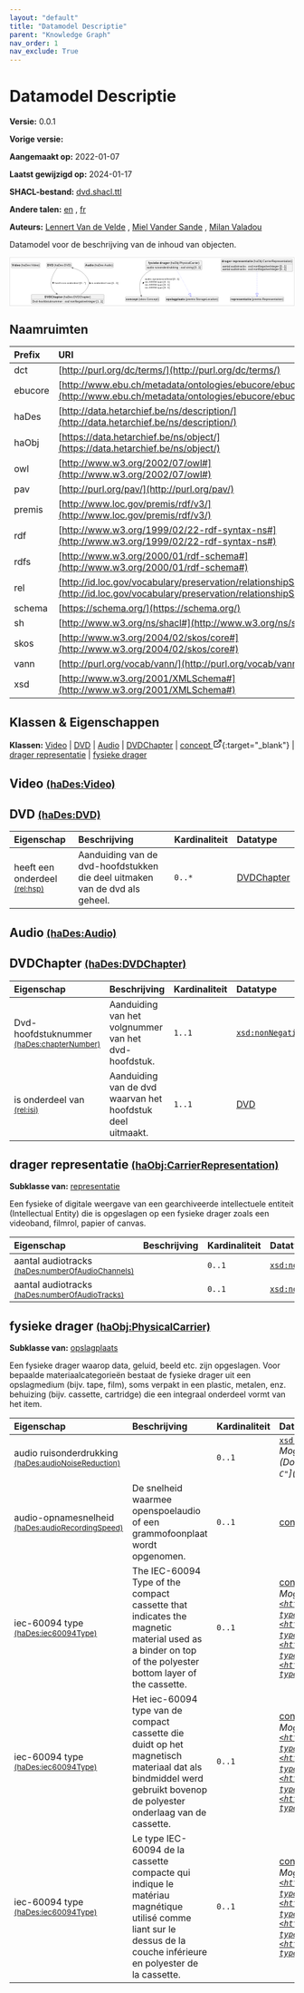 ```yaml
---
layout: "default"
title: "Datamodel Descriptie"
parent: "Knowledge Graph"
nav_order: 1
nav_exclude: True
---
```

<svg xmlns="http://www.w3.org/2000/svg" style="display: none;"><symbol id="svg-external-link" width="24" height="24" viewBox="0 0 24 24" fill="none" stroke="currentColor" stroke-width="2" stroke-linecap="round" stroke-linejoin="round" class="feather feather-external-link"><title id="svg-external-link-title">(external link)</title><path d="M18 13v6a2 2 0 0 1-2 2H5a2 2 0 0 1-2-2V8a2 2 0 0 1 2-2h6"></path><polyline points="15 3 21 3 21 9"></polyline><line x1="10" y1="14" x2="21" y2="3"></line> </symbol></svg>

Datamodel Descriptie
====================

**Versie:** 0.0.1

**Vorige versie:** 

**Aangemaakt op:** 2022-01-07

**Laatst gewijzigd op:** 2024-01-17

**SHACL-bestand:** [dvd.shacl.ttl](dvd.shacl.ttl)

**Andere talen:**
[en](../en)
, [fr](../fr)

**Auteurs:**
[Lennert Van de Velde](mailto:lennert.vandevelde@meemoo.be)
, [Miel Vander Sande](mailto:miel.vandersande@meemoo.be)
, [Milan Valadou](mailto:milan.valadou@meemoo.be)


Datamodel voor de beschrijving van de inhoud van objecten.

<div class="wrap">
  <div class="zoom">
  <svg xmlns="http://www.w3.org/2000/svg" xmlns:xlink="http://www.w3.org/1999/xlink" contentStyleType="text/css" preserveAspectRatio="none" version="1.1" viewBox="0 0 1522 253" zoomAndPan="magnify"><defs/><g><a href="#haDes%3AVideo" target="_top" title="#haDes%3AVideo" xlink:actuate="onRequest" xlink:href="#haDes%3AVideo" xlink:show="new" xlink:title="#haDes%3AVideo" xlink:type="simple"><g id="elem_haDes_Video"><rect codeLine="15" fill="#F1F1F1" height="26.2969" id="haDes_Video" rx="3.5" ry="3.5" style="stroke:#181818;stroke-width:0.5;" width="154" x="7" y="27.5"/><text fill="#000000" font-family="sans-serif" font-size="14" font-weight="bold" lengthAdjust="spacing" textLength="45" x="10" y="45.4951">Video</text><text fill="#000000" font-family="sans-serif" font-size="14" lengthAdjust="spacing" textLength="4" x="55" y="45.4951"> </text><text fill="#000000" font-family="sans-serif" font-size="14" lengthAdjust="spacing" textLength="99" x="59" y="45.4951">(haDes:Video)</text></g></a><a href="#haDes%3ADVD" target="_top" title="#haDes%3ADVD" xlink:actuate="onRequest" xlink:href="#haDes%3ADVD" xlink:show="new" xlink:title="#haDes%3ADVD" xlink:type="simple"><g id="elem_haDes_DVD"><rect codeLine="16" fill="#F1F1F1" height="26.2969" id="haDes_DVD" rx="3.5" ry="3.5" style="stroke:#181818;stroke-width:0.5;" width="134" x="196" y="27.5"/><text fill="#000000" font-family="sans-serif" font-size="14" font-weight="bold" lengthAdjust="spacing" textLength="33" x="199" y="45.4951">DVD</text><text fill="#000000" font-family="sans-serif" font-size="14" lengthAdjust="spacing" textLength="4" x="232" y="45.4951"> </text><text fill="#000000" font-family="sans-serif" font-size="14" lengthAdjust="spacing" textLength="91" x="236" y="45.4951">(haDes:DVD)</text></g></a><a href="#haDes%3AAudio" target="_top" title="#haDes%3AAudio" xlink:actuate="onRequest" xlink:href="#haDes%3AAudio" xlink:show="new" xlink:title="#haDes%3AAudio" xlink:type="simple"><g id="elem_haDes_Audio"><rect codeLine="17" fill="#F1F1F1" height="26.2969" id="haDes_Audio" rx="3.5" ry="3.5" style="stroke:#181818;stroke-width:0.5;" width="154" x="400" y="27.5"/><text fill="#000000" font-family="sans-serif" font-size="14" font-weight="bold" lengthAdjust="spacing" textLength="45" x="403" y="45.4951">Audio</text><text fill="#000000" font-family="sans-serif" font-size="14" lengthAdjust="spacing" textLength="4" x="448" y="45.4951"> </text><text fill="#000000" font-family="sans-serif" font-size="14" lengthAdjust="spacing" textLength="99" x="452" y="45.4951">(haDes:Audio)</text></g></a><a href="#haDes%3ADVDChapter" target="_top" title="#haDes%3ADVDChapter" xlink:actuate="onRequest" xlink:href="#haDes%3ADVDChapter" xlink:show="new" xlink:title="#haDes%3ADVDChapter" xlink:type="simple"><g id="elem_haDes_DVDChapter"><rect codeLine="18" fill="#F1F1F1" height="50.5938" id="haDes_DVDChapter" rx="3.5" ry="3.5" style="stroke:#181818;stroke-width:0.5;" width="390" x="114" y="196"/><text fill="#000000" font-family="sans-serif" font-size="14" font-weight="bold" lengthAdjust="spacing" textLength="96" x="186" y="213.9951">DVDChapter</text><text fill="#000000" font-family="sans-serif" font-size="14" lengthAdjust="spacing" textLength="4" x="282" y="213.9951"> </text><text fill="#000000" font-family="sans-serif" font-size="14" lengthAdjust="spacing" textLength="146" x="286" y="213.9951">(haDes:DVDChapter)</text><line style="stroke:#181818;stroke-width:0.5;" x1="115" x2="503" y1="222.2969" y2="222.2969"/><text fill="#000000" font-family="sans-serif" font-size="14" lengthAdjust="spacing" textLength="160" x="120" y="239.292">Dvd-hoofdstuknummer</text><text fill="#000000" font-family="sans-serif" font-size="14" lengthAdjust="spacing" textLength="4" x="280" y="239.292"> </text><text fill="#000000" font-family="sans-serif" font-size="14" lengthAdjust="spacing" textLength="5" x="284" y="239.292">:</text><text fill="#000000" font-family="sans-serif" font-size="14" lengthAdjust="spacing" textLength="4" x="289" y="239.292"> </text><text fill="#000000" font-family="sans-serif" font-size="14" font-style="italic" lengthAdjust="spacing" textLength="165" x="293" y="239.292">xsd:nonNegativeInteger</text><text fill="#000000" font-family="sans-serif" font-size="14" lengthAdjust="spacing" textLength="4" x="458" y="239.292"> </text><text fill="#000000" font-family="sans-serif" font-size="14" lengthAdjust="spacing" textLength="36" x="462" y="239.292">[1..1]</text></g></a><a href="../../terms/nl#skos%3AConcept" target="_top" title="../../terms/nl#skos%3AConcept" xlink:actuate="onRequest" xlink:href="../../terms/nl#skos%3AConcept" xlink:show="new" xlink:title="../../terms/nl#skos%3AConcept" xlink:type="simple"><g id="elem_skos_Concept"><rect codeLine="19" fill="#F1F1F1" height="26.2969" id="skos_Concept" rx="3.5" ry="3.5" style="stroke:#181818;stroke-width:0.5;" width="181" x="618.5" y="208.5"/><text fill="#000000" font-family="sans-serif" font-size="14" font-weight="bold" lengthAdjust="spacing" textLength="64" x="621.5" y="226.4951">concept</text><text fill="#000000" font-family="sans-serif" font-size="14" lengthAdjust="spacing" textLength="4" x="685.5" y="226.4951"> </text><text fill="#000000" font-family="sans-serif" font-size="14" lengthAdjust="spacing" textLength="107" x="689.5" y="226.4951">(skos:Concept)</text></g></a><a href="#haObj%3ACarrierRepresentation" target="_top" title="#haObj%3ACarrierRepresentation" xlink:actuate="onRequest" xlink:href="#haObj%3ACarrierRepresentation" xlink:show="new" xlink:title="#haObj%3ACarrierRepresentation" xlink:type="simple"><g id="elem_haObj_CarrierRepresentation"><rect codeLine="20" fill="#F1F1F1" height="66.8906" id="haObj_CarrierRepresentation" rx="3.5" ry="3.5" style="stroke:#181818;stroke-width:0.5;" width="383" x="1132.5" y="7"/><text fill="#000000" font-family="sans-serif" font-size="14" font-weight="bold" lengthAdjust="spacing" textLength="53" x="1135.5" y="24.9951">drager</text><text fill="#000000" font-family="sans-serif" font-size="14" font-weight="bold" lengthAdjust="spacing" textLength="5" x="1188.5" y="24.9951"> </text><text fill="#000000" font-family="sans-serif" font-size="14" font-weight="bold" lengthAdjust="spacing" textLength="108" x="1193.5" y="24.9951">representatie</text><text fill="#000000" font-family="sans-serif" font-size="14" lengthAdjust="spacing" textLength="4" x="1301.5" y="24.9951"> </text><text fill="#000000" font-family="sans-serif" font-size="14" lengthAdjust="spacing" textLength="207" x="1305.5" y="24.9951">(haObj:CarrierRepresentation)</text><line style="stroke:#181818;stroke-width:0.5;" x1="1133.5" x2="1514.5" y1="33.2969" y2="33.2969"/><text fill="#000000" font-family="sans-serif" font-size="14" lengthAdjust="spacing" textLength="41" x="1138.5" y="50.292">aantal</text><text fill="#000000" font-family="sans-serif" font-size="14" lengthAdjust="spacing" textLength="4" x="1179.5" y="50.292"> </text><text fill="#000000" font-family="sans-serif" font-size="14" lengthAdjust="spacing" textLength="80" x="1183.5" y="50.292">audiotracks</text><text fill="#000000" font-family="sans-serif" font-size="14" lengthAdjust="spacing" textLength="4" x="1263.5" y="50.292"> </text><text fill="#000000" font-family="sans-serif" font-size="14" lengthAdjust="spacing" textLength="5" x="1267.5" y="50.292">:</text><text fill="#000000" font-family="sans-serif" font-size="14" lengthAdjust="spacing" textLength="4" x="1272.5" y="50.292"> </text><text fill="#000000" font-family="sans-serif" font-size="14" font-style="italic" lengthAdjust="spacing" textLength="165" x="1276.5" y="50.292">xsd:nonNegativeInteger</text><text fill="#000000" font-family="sans-serif" font-size="14" lengthAdjust="spacing" textLength="4" x="1441.5" y="50.292"> </text><text fill="#000000" font-family="sans-serif" font-size="14" lengthAdjust="spacing" textLength="36" x="1445.5" y="50.292">[0..1]</text><text fill="#000000" font-family="sans-serif" font-size="14" lengthAdjust="spacing" textLength="41" x="1138.5" y="66.5889">aantal</text><text fill="#000000" font-family="sans-serif" font-size="14" lengthAdjust="spacing" textLength="4" x="1179.5" y="66.5889"> </text><text fill="#000000" font-family="sans-serif" font-size="14" lengthAdjust="spacing" textLength="80" x="1183.5" y="66.5889">audiotracks</text><text fill="#000000" font-family="sans-serif" font-size="14" lengthAdjust="spacing" textLength="4" x="1263.5" y="66.5889"> </text><text fill="#000000" font-family="sans-serif" font-size="14" lengthAdjust="spacing" textLength="5" x="1267.5" y="66.5889">:</text><text fill="#000000" font-family="sans-serif" font-size="14" lengthAdjust="spacing" textLength="4" x="1272.5" y="66.5889"> </text><text fill="#000000" font-family="sans-serif" font-size="14" font-style="italic" lengthAdjust="spacing" textLength="165" x="1276.5" y="66.5889">xsd:nonNegativeInteger</text><text fill="#000000" font-family="sans-serif" font-size="14" lengthAdjust="spacing" textLength="4" x="1441.5" y="66.5889"> </text><text fill="#000000" font-family="sans-serif" font-size="14" lengthAdjust="spacing" textLength="36" x="1445.5" y="66.5889">[0..1]</text></g></a><a href="#premis%3ARepresentation" target="_top" title="#premis%3ARepresentation" xlink:actuate="onRequest" xlink:href="#premis%3ARepresentation" xlink:show="new" xlink:title="#premis%3ARepresentation" xlink:type="simple"><g id="elem_premis_Representation"><rect codeLine="21" fill="#F1F1F1" height="26.2969" id="premis_Representation" rx="3.5" ry="3.5" style="stroke:#181818;stroke-width:0.5;" width="287" x="1180.5" y="208.5"/><text fill="#000000" font-family="sans-serif" font-size="14" font-weight="bold" lengthAdjust="spacing" textLength="108" x="1183.5" y="226.4951">representatie</text><text fill="#000000" font-family="sans-serif" font-size="14" lengthAdjust="spacing" textLength="4" x="1291.5" y="226.4951"> </text><text fill="#000000" font-family="sans-serif" font-size="14" lengthAdjust="spacing" textLength="169" x="1295.5" y="226.4951">(premis:Representation)</text></g></a><a href="#haObj%3APhysicalCarrier" target="_top" title="#haObj%3APhysicalCarrier" xlink:actuate="onRequest" xlink:href="#haObj%3APhysicalCarrier" xlink:show="new" xlink:title="#haObj%3APhysicalCarrier" xlink:type="simple"><g id="elem_haObj_PhysicalCarrier"><rect codeLine="22" fill="#F1F1F1" height="50.5938" id="haObj_PhysicalCarrier" rx="3.5" ry="3.5" style="stroke:#181818;stroke-width:0.5;" width="301" x="727.5" y="15"/><text fill="#000000" font-family="sans-serif" font-size="14" font-weight="bold" lengthAdjust="spacing" textLength="57" x="741" y="32.9951">fysieke</text><text fill="#000000" font-family="sans-serif" font-size="14" font-weight="bold" lengthAdjust="spacing" textLength="5" x="798" y="32.9951"> </text><text fill="#000000" font-family="sans-serif" font-size="14" font-weight="bold" lengthAdjust="spacing" textLength="53" x="803" y="32.9951">drager</text><text fill="#000000" font-family="sans-serif" font-size="14" lengthAdjust="spacing" textLength="4" x="856" y="32.9951"> </text><text fill="#000000" font-family="sans-serif" font-size="14" lengthAdjust="spacing" textLength="155" x="860" y="32.9951">(haObj:PhysicalCarrier)</text><line style="stroke:#181818;stroke-width:0.5;" x1="728.5" x2="1027.5" y1="41.2969" y2="41.2969"/><text fill="#000000" font-family="sans-serif" font-size="14" lengthAdjust="spacing" textLength="38" x="733.5" y="58.292">audio</text><text fill="#000000" font-family="sans-serif" font-size="14" lengthAdjust="spacing" textLength="4" x="771.5" y="58.292"> </text><text fill="#000000" font-family="sans-serif" font-size="14" lengthAdjust="spacing" textLength="126" x="775.5" y="58.292">ruisonderdrukking</text><text fill="#000000" font-family="sans-serif" font-size="14" lengthAdjust="spacing" textLength="4" x="901.5" y="58.292"> </text><text fill="#000000" font-family="sans-serif" font-size="14" lengthAdjust="spacing" textLength="5" x="905.5" y="58.292">:</text><text fill="#000000" font-family="sans-serif" font-size="14" lengthAdjust="spacing" textLength="4" x="910.5" y="58.292"> </text><text fill="#000000" font-family="sans-serif" font-size="14" font-style="italic" lengthAdjust="spacing" textLength="68" x="914.5" y="58.292">xsd:string</text><text fill="#000000" font-family="sans-serif" font-size="14" lengthAdjust="spacing" textLength="4" x="982.5" y="58.292"> </text><text fill="#000000" font-family="sans-serif" font-size="14" lengthAdjust="spacing" textLength="36" x="986.5" y="58.292">[0..1]</text></g></a><a href="#premis%3AStorageLocation" target="_top" title="#premis%3AStorageLocation" xlink:actuate="onRequest" xlink:href="#premis%3AStorageLocation" xlink:show="new" xlink:title="#premis%3AStorageLocation" xlink:type="simple"><g id="elem_premis_StorageLocation"><rect codeLine="23" fill="#F1F1F1" height="26.2969" id="premis_StorageLocation" rx="3.5" ry="3.5" style="stroke:#181818;stroke-width:0.5;" width="283" x="834.5" y="208.5"/><text fill="#000000" font-family="sans-serif" font-size="14" font-weight="bold" lengthAdjust="spacing" textLength="99" x="837.5" y="226.4951">opslagplaats</text><text fill="#000000" font-family="sans-serif" font-size="14" lengthAdjust="spacing" textLength="4" x="936.5" y="226.4951"> </text><text fill="#000000" font-family="sans-serif" font-size="14" lengthAdjust="spacing" textLength="174" x="940.5" y="226.4951">(premis:StorageLocation)</text></g></a><g id="link_haDes_DVD_haDes_DVDChapter"><path codeLine="28" d="M253.36,53.81 C236.53,76.92 205.44,127.9 226,166 C232.55,178.14 238.1621,184.6162 249.5921,192.4562 " fill="none" id="haDes_DVD-to-haDes_DVDChapter" style="stroke:#454645;stroke-width:1.0;"/><polygon fill="#454645" points="254.54,195.85,249.3807,187.4606,250.4167,193.0218,244.8556,194.0578,254.54,195.85" style="stroke:#454645;stroke-width:1.0;"/><polygon fill="#000000" points="230.8642,140.0646,234.0477,131.1027,228.172,130.943,230.8642,140.0646" style="stroke:#000000;stroke-width:1.0;"/><text fill="#000000" font-family="sans-serif" font-size="13" lengthAdjust="spacing" textLength="33" x="240" y="139.5669">heeft</text><text fill="#000000" font-family="sans-serif" font-size="13" lengthAdjust="spacing" textLength="4" x="273" y="139.5669"> </text><text fill="#000000" font-family="sans-serif" font-size="13" lengthAdjust="spacing" textLength="24" x="277" y="139.5669">een</text><text fill="#000000" font-family="sans-serif" font-size="13" lengthAdjust="spacing" textLength="4" x="301" y="139.5669"> </text><text fill="#000000" font-family="sans-serif" font-size="13" lengthAdjust="spacing" textLength="64" x="305" y="139.5669">onderdeel</text><text fill="#000000" font-family="sans-serif" font-size="13" lengthAdjust="spacing" textLength="4" x="369" y="139.5669"> </text><text fill="#000000" font-family="sans-serif" font-size="13" lengthAdjust="spacing" textLength="33" x="373" y="139.5669">[0..*]</text></g><g id="link_haDes_DVDChapter_haDes_DVD"><path codeLine="34" d="M379.55,195.88 C392.09,188.27 403.52,178.48 411,166 C425.17,142.37 426.23,126.96 411,104 C392.89,76.69 365.9842,62.9456 335.9442,54.2656 " fill="none" id="haDes_DVDChapter-to-haDes_DVD" style="stroke:#454645;stroke-width:1.0;"/><polygon fill="#454645" points="330.18,52.6,337.7159,58.9411,334.9835,53.988,339.9367,51.2555,330.18,52.6" style="stroke:#454645;stroke-width:1.0;"/><polygon fill="#000000" points="426.5286,130.2878,426.3816,139.7972,431.9992,138.0675,426.5286,130.2878" style="stroke:#000000;stroke-width:1.0;"/><text fill="#000000" font-family="sans-serif" font-size="13" lengthAdjust="spacing" textLength="10" x="437" y="139.5669">is</text><text fill="#000000" font-family="sans-serif" font-size="13" lengthAdjust="spacing" textLength="4" x="447" y="139.5669"> </text><text fill="#000000" font-family="sans-serif" font-size="13" lengthAdjust="spacing" textLength="64" x="451" y="139.5669">onderdeel</text><text fill="#000000" font-family="sans-serif" font-size="13" lengthAdjust="spacing" textLength="4" x="515" y="139.5669"> </text><text fill="#000000" font-family="sans-serif" font-size="13" lengthAdjust="spacing" textLength="23" x="519" y="139.5669">van</text><text fill="#000000" font-family="sans-serif" font-size="13" lengthAdjust="spacing" textLength="4" x="542" y="139.5669"> </text><text fill="#000000" font-family="sans-serif" font-size="13" lengthAdjust="spacing" textLength="34" x="546" y="139.5669">[1..1]</text></g><g id="link_haObj_CarrierRepresentation_premis_Representation"><path codeLine="39" d="M1324,74.33 C1324,114.7 1324,163.21 1324,190.37 " fill="none" id="haObj_CarrierRepresentation-to-premis_Representation" style="stroke:#0000FF;stroke-width:1.0;stroke-dasharray:1.0,3.0;"/><polygon fill="none" points="1324,208.37,1330,190.37,1318,190.37,1324,208.37" style="stroke:#0000FF;stroke-width:1.0;"/></g><g id="link_haObj_PhysicalCarrier_premis_StorageLocation"><path codeLine="45" d="M893.57,66.2 C900.61,77.6 908.92,91.37 916,104 C937.03,141.51 951.797,170.9626 962.227,192.2726 " fill="none" id="haObj_PhysicalCarrier-to-premis_StorageLocation" style="stroke:#0000FF;stroke-width:1.0;stroke-dasharray:1.0,3.0;"/><polygon fill="none" points="970.14,208.44,967.6161,189.6349,956.8379,194.9103,970.14,208.44" style="stroke:#0000FF;stroke-width:1.0;"/></g><g id="link_haObj_PhysicalCarrier_skos_Concept"><path codeLine="48" d="M755.56,66.09 C737.23,75.07 720.62,87.31 709,104 C686.81,135.87 696.1528,179.73 703.0928,202.53 " fill="none" id="haObj_PhysicalCarrier-to-skos_Concept" style="stroke:#454645;stroke-width:1.0;"/><polygon fill="#454645" points="704.84,208.27,706.0459,198.4952,703.384,203.4867,698.3926,200.8248,704.84,208.27" style="stroke:#454645;stroke-width:1.0;"/><polygon fill="#000000" points="712.2054,139.9325,718.195,132.5449,712.7088,130.4352,712.2054,139.9325" style="stroke:#000000;stroke-width:1.0;"/><text fill="#000000" font-family="sans-serif" font-size="13" lengthAdjust="spacing" textLength="146" x="723" y="117.0669">audio-opnamesnelheid</text><text fill="#000000" font-family="sans-serif" font-size="13" lengthAdjust="spacing" textLength="4" x="869" y="117.0669"> </text><text fill="#000000" font-family="sans-serif" font-size="13" lengthAdjust="spacing" textLength="34" x="873" y="117.0669">[0..1]</text><text fill="#000000" font-family="sans-serif" font-size="13" lengthAdjust="spacing" textLength="63" x="723" y="132.1997">iec-60094</text><text fill="#000000" font-family="sans-serif" font-size="13" lengthAdjust="spacing" textLength="4" x="786" y="132.1997"> </text><text fill="#000000" font-family="sans-serif" font-size="13" lengthAdjust="spacing" textLength="28" x="790" y="132.1997">type</text><text fill="#000000" font-family="sans-serif" font-size="13" lengthAdjust="spacing" textLength="4" x="818" y="132.1997"> </text><text fill="#000000" font-family="sans-serif" font-size="13" lengthAdjust="spacing" textLength="34" x="822" y="132.1997">[0..1]</text><text fill="#000000" font-family="sans-serif" font-size="13" lengthAdjust="spacing" textLength="63" x="723" y="147.3325">iec-60094</text><text fill="#000000" font-family="sans-serif" font-size="13" lengthAdjust="spacing" textLength="4" x="786" y="147.3325"> </text><text fill="#000000" font-family="sans-serif" font-size="13" lengthAdjust="spacing" textLength="28" x="790" y="147.3325">type</text><text fill="#000000" font-family="sans-serif" font-size="13" lengthAdjust="spacing" textLength="4" x="818" y="147.3325"> </text><text fill="#000000" font-family="sans-serif" font-size="13" lengthAdjust="spacing" textLength="34" x="822" y="147.3325">[0..1]</text><text fill="#000000" font-family="sans-serif" font-size="13" lengthAdjust="spacing" textLength="63" x="723" y="162.4653">iec-60094</text><text fill="#000000" font-family="sans-serif" font-size="13" lengthAdjust="spacing" textLength="4" x="786" y="162.4653"> </text><text fill="#000000" font-family="sans-serif" font-size="13" lengthAdjust="spacing" textLength="28" x="790" y="162.4653">type</text><text fill="#000000" font-family="sans-serif" font-size="13" lengthAdjust="spacing" textLength="4" x="818" y="162.4653"> </text><text fill="#000000" font-family="sans-serif" font-size="13" lengthAdjust="spacing" textLength="34" x="822" y="162.4653">[0..1]</text></g></g></svg>
  </div>
</div>

## Naamruimten

| Prefix | URI      |
| :----- | :------- |
| dct     | [http://purl.org/dc/terms/](http://purl.org/dc/terms/) |
| ebucore     | [http://www.ebu.ch/metadata/ontologies/ebucore/ebucore#](http://www.ebu.ch/metadata/ontologies/ebucore/ebucore#) |
| haDes     | [http://data.hetarchief.be/ns/description/](http://data.hetarchief.be/ns/description/) |
| haObj     | [https://data.hetarchief.be/ns/object/](https://data.hetarchief.be/ns/object/) |
| owl     | [http://www.w3.org/2002/07/owl#](http://www.w3.org/2002/07/owl#) |
| pav     | [http://purl.org/pav/](http://purl.org/pav/) |
| premis     | [http://www.loc.gov/premis/rdf/v3/](http://www.loc.gov/premis/rdf/v3/) |
| rdf     | [http://www.w3.org/1999/02/22-rdf-syntax-ns#](http://www.w3.org/1999/02/22-rdf-syntax-ns#) |
| rdfs     | [http://www.w3.org/2000/01/rdf-schema#](http://www.w3.org/2000/01/rdf-schema#) |
| rel     | [http://id.loc.gov/vocabulary/preservation/relationshipSubType/](http://id.loc.gov/vocabulary/preservation/relationshipSubType/) |
| schema     | [https://schema.org/](https://schema.org/) |
| sh     | [http://www.w3.org/ns/shacl#](http://www.w3.org/ns/shacl#) |
| skos     | [http://www.w3.org/2004/02/skos/core#](http://www.w3.org/2004/02/skos/core#) |
| vann     | [http://purl.org/vocab/vann/](http://purl.org/vocab/vann/) |
| xsd     | [http://www.w3.org/2001/XMLSchema#](http://www.w3.org/2001/XMLSchema#) |

## Klassen & Eigenschappen

**Klassen:** 
 [Video](#haDes%3AVideo) |  [DVD](#haDes%3ADVD) |  [Audio](#haDes%3AAudio) |  [DVDChapter](#haDes%3ADVDChapter) |  [concept <svg class="svg-external-link" viewBox="0 0 24 24" aria-labelledby="svg-external-link-title"><use xlink:href="#svg-external-link"></use></svg>](../../terms/nl#skos%3AConcept){:target="_blank"} |  [drager representatie](#haObj%3ACarrierRepresentation) |  [fysieke drager](#haObj%3APhysicalCarrier)
## <a id="haDes%3AVideo"></a>Video <small>[(haDes:Video)](http://data.hetarchief.be/ns/description/Video)</small>





## <a id="haDes%3ADVD"></a>DVD <small>[(haDes:DVD)](http://data.hetarchief.be/ns/description/DVD)</small>




| Eigenschap | Beschrijving | Kardinaliteit | Datatype |
| :------ | :---------- | :---------- | :------- |
| <a id='rel%3Ahsp'></a>heeft een onderdeel <br> <small>[(rel:hsp)](http://id.loc.gov/vocabulary/preservation/relationshipSubType/hsp)</small> | Aanduiding van de dvd-hoofdstukken die deel uitmaken van de dvd als geheel. | `0..*` | [DVDChapter](#haDes%3ADVDChapter)  |

## <a id="haDes%3AAudio"></a>Audio <small>[(haDes:Audio)](http://data.hetarchief.be/ns/description/Audio)</small>





## <a id="haDes%3ADVDChapter"></a>DVDChapter <small>[(haDes:DVDChapter)](http://data.hetarchief.be/ns/description/DVDChapter)</small>




| Eigenschap | Beschrijving | Kardinaliteit | Datatype |
| :------ | :---------- | :---------- | :------- |
| <a id='haDes%3AchapterNumber'></a>Dvd-hoofdstuknummer <br> <small>[(haDes:chapterNumber)](http://data.hetarchief.be/ns/description/chapterNumber)</small> | Aanduiding van het volgnummer van het dvd-hoofdstuk. | `1..1` | [`xsd:nonNegativeInteger`](http://www.w3.org/2001/XMLSchema#nonNegativeInteger)  |
| <a id='rel%3Aisi'></a>is onderdeel van <br> <small>[(rel:isi)](http://id.loc.gov/vocabulary/preservation/relationshipSubType/isi)</small> | Aanduiding van de dvd waarvan het hoofdstuk deel uitmaakt. | `1..1` | [DVD](#haDes%3ADVD)  |

## <a id="haObj%3ACarrierRepresentation"></a>drager representatie <small>[(haObj:CarrierRepresentation)](https://data.hetarchief.be/ns/object/CarrierRepresentation)</small>


**Subklasse van:** 
[representatie](#premis%3ARepresentation)

Een fysieke of digitale weergave van een gearchiveerde intellectuele entiteit (Intellectual Entity) die is opgeslagen op een fysieke drager zoals een videoband, filmrol, papier of canvas.

| Eigenschap | Beschrijving | Kardinaliteit | Datatype |
| :------ | :---------- | :---------- | :------- |
| <a id='haDes%3AnumberOfAudioChannels'></a>aantal audiotracks <br> <small>[(haDes:numberOfAudioChannels)](http://data.hetarchief.be/ns/description/numberOfAudioChannels)</small> |  | `0..1` | [`xsd:nonNegativeInteger`](http://www.w3.org/2001/XMLSchema#nonNegativeInteger)  |
| <a id='haDes%3AnumberOfAudioTracks'></a>aantal audiotracks <br> <small>[(haDes:numberOfAudioTracks)](http://data.hetarchief.be/ns/description/numberOfAudioTracks)</small> |  | `0..1` | [`xsd:nonNegativeInteger`](http://www.w3.org/2001/XMLSchema#nonNegativeInteger)  |



## <a id="haObj%3APhysicalCarrier"></a>fysieke drager <small>[(haObj:PhysicalCarrier)](https://data.hetarchief.be/ns/object/PhysicalCarrier)</small>


**Subklasse van:** 
[opslagplaats](#premis%3AStorageLocation)

Een fysieke drager waarop data, geluid, beeld etc. zijn opgeslagen. Voor bepaalde materiaalcategorieën bestaat de fysieke drager uit een opslagmedium (bijv. tape, film), soms verpakt in een plastic, metalen, enz. behuizing (bijv. cassette, cartridge) die een integraal onderdeel vormt van het item.

| Eigenschap | Beschrijving | Kardinaliteit | Datatype |
| :------ | :---------- | :---------- | :------- |
| <a id='haDes%3AaudioNoiseReduction'></a>audio ruisonderdrukking <br> <small>[(haDes:audioNoiseReduction)](http://data.hetarchief.be/ns/description/audioNoiseReduction)</small> |  | `0..1` | [`xsd:string`](http://www.w3.org/2001/XMLSchema#string) <br>_Mogelijke waarden: [`"DBX"`](DBX), [`"Dolby A"`](Dolby A), [`"Dolby B"`](Dolby B), [`"Dolby C"`](Dolby C), [`"Dolby D"`](Dolby D)_ |
| <a id='haDes%3AaudioRecordingSpeed'></a>audio-opnamesnelheid <br> <small>[(haDes:audioRecordingSpeed)](http://data.hetarchief.be/ns/description/audioRecordingSpeed)</small> | De snelheid waarmee openspoelaudio of een grammofoonplaat wordt opgenomen. | `0..1` | [concept <svg class="svg-external-link" viewBox="0 0 24 24" aria-labelledby="svg-external-link-title"><use xlink:href="#svg-external-link"></use></svg>](../../terms/nl#skos%3AConcept){:target="_blank"}  |
| <a id='haDes%3Aiec60094Type'></a>iec-60094 type <br> <small>[(haDes:iec60094Type)](http://data.hetarchief.be/ns/description/iec60094Type)</small> | The IEC-60094 Type of the compact cassette that indicates the magnetic material used as a binder on top of the polyester bottom layer of the cassette. | `0..1` | [concept <svg class="svg-external-link" viewBox="0 0 24 24" aria-labelledby="svg-external-link-title"><use xlink:href="#svg-external-link"></use></svg>](../../terms/nl#skos%3AConcept){:target="_blank"} <br>_Mogelijke waarden: [`<https://data.hetarchief.be/id/iec60094-type/I>`](https://data.hetarchief.be/id/iec60094-type/I), [`<https://data.hetarchief.be/id/iec60094-type/II>`](https://data.hetarchief.be/id/iec60094-type/II), [`<https://data.hetarchief.be/id/iec60094-type/III>`](https://data.hetarchief.be/id/iec60094-type/III), [`<https://data.hetarchief.be/id/iec60094-type/IV>`](https://data.hetarchief.be/id/iec60094-type/IV)_ |
| <a id='haDes%3Aiec60094Type'></a>iec-60094 type <br> <small>[(haDes:iec60094Type)](http://data.hetarchief.be/ns/description/iec60094Type)</small> | Het iec-60094 type van de compact cassette die duidt op het magnetisch materiaal dat als bindmiddel werd gebruikt bovenop de polyester onderlaag van de cassette. | `0..1` | [concept <svg class="svg-external-link" viewBox="0 0 24 24" aria-labelledby="svg-external-link-title"><use xlink:href="#svg-external-link"></use></svg>](../../terms/nl#skos%3AConcept){:target="_blank"} <br>_Mogelijke waarden: [`<https://data.hetarchief.be/id/iec60094-type/I>`](https://data.hetarchief.be/id/iec60094-type/I), [`<https://data.hetarchief.be/id/iec60094-type/II>`](https://data.hetarchief.be/id/iec60094-type/II), [`<https://data.hetarchief.be/id/iec60094-type/III>`](https://data.hetarchief.be/id/iec60094-type/III), [`<https://data.hetarchief.be/id/iec60094-type/IV>`](https://data.hetarchief.be/id/iec60094-type/IV)_ |
| <a id='haDes%3Aiec60094Type'></a>iec-60094 type <br> <small>[(haDes:iec60094Type)](http://data.hetarchief.be/ns/description/iec60094Type)</small> | Le type IEC-60094 de la cassette compacte qui indique le matériau magnétique utilisé comme liant sur le dessus de la couche inférieure en polyester de la cassette. | `0..1` | [concept <svg class="svg-external-link" viewBox="0 0 24 24" aria-labelledby="svg-external-link-title"><use xlink:href="#svg-external-link"></use></svg>](../../terms/nl#skos%3AConcept){:target="_blank"} <br>_Mogelijke waarden: [`<https://data.hetarchief.be/id/iec60094-type/I>`](https://data.hetarchief.be/id/iec60094-type/I), [`<https://data.hetarchief.be/id/iec60094-type/II>`](https://data.hetarchief.be/id/iec60094-type/II), [`<https://data.hetarchief.be/id/iec60094-type/III>`](https://data.hetarchief.be/id/iec60094-type/III), [`<https://data.hetarchief.be/id/iec60094-type/IV>`](https://data.hetarchief.be/id/iec60094-type/IV)_ |



[^1]: Unieke taallabels vereist
<style>
.zoom > svg {
    width: 100%;
    height: auto;
    background-color: #fff;
}

.zoom > svg text{
   -webkit-user-select: none;
   -moz-user-select: none;
   -ms-user-select: none;
   user-select: none;
}

.wrap {
  overflow: hidden;
  border: 1px solid #E6E6E6;
}

.zoom {
  position: relative;
}

.zoom:hover {
  transform: scale(2.0); cursor: grab;
}
.svg-external-link {
  width: 16px;
  height: 16px;
}
</style>
<script>
var svg = document.querySelector('svg[zoomAndPan="magnify"]');
var zoomDiv = document.querySelector('.zoom');
zoomDiv.addEventListener('mouseleave', onMouseOutZoomDiv);
if (window.PointerEvent) {
  svg.addEventListener('pointerdown', onPointerDown);
  svg.addEventListener('pointerup', onPointerUp);
  svg.addEventListener('pointerleave', onPointerUp); 
  svg.addEventListener('pointermove', onPointerMove); 
} else {

  svg.addEventListener('mousedown', onPointerDown); 
  svg.addEventListener('mouseup', onPointerUp); 
  svg.addEventListener('mouseleave', onPointerUp); 
  svg.addEventListener('mousemove', onPointerMove); 

  svg.addEventListener('touchstart', onPointerDown);
  svg.addEventListener('touchend', onPointerUp);
  svg.addEventListener('touchmove', onPointerMove); 
}

function getPointFromEvent (event) {
  var point = {x:0, y:0};
  if (event.targetTouches) {
    point.x = event.targetTouches[0].clientX;
    point.y = event.targetTouches[0].clientY;
  } else {
    point.x = event.clientX;
    point.y = event.clientY;
  }
  
  return point;
}

var isPointerDown = false;

var pointerOrigin = {
  x: 0,
  y: 0
};

function onPointerDown(event) {
  isPointerDown = true; 
  
  var pointerPosition = getPointFromEvent(event);
  pointerOrigin.x = pointerPosition.x;
  pointerOrigin.y = pointerPosition.y;
}

var originalViewBoxString = svg.getAttribute('viewBox');
var originalViewBoxList= svg.viewBox.baseVal;

var originalViewBox = {
    x: originalViewBoxList.x,
    y: originalViewBoxList.y,
    width: originalViewBoxList.width,
    height: originalViewBoxList.height
};

var viewBox = structuredClone(originalViewBox);
console.log(viewBox);
var newViewBox = {
  x: 0,
  y: 0
};

var ratio = viewBox.width / svg.getBoundingClientRect().width;
window.addEventListener('resize', function() {
  ratio = viewBox.width / svg.getBoundingClientRect().width;
});

function onPointerMove (event) {
  if (!isPointerDown) {
    return;
  }
  event.preventDefault();

  var pointerPosition = getPointFromEvent(event);

  newViewBox.x = viewBox.x - ((pointerPosition.x - pointerOrigin.x) * ratio);
  newViewBox.y = viewBox.y - ((pointerPosition.y - pointerOrigin.y) * ratio);

  var viewBoxString = `${newViewBox.x} ${newViewBox.y} ${viewBox.width} ${viewBox.height}`;
  svg.setAttribute('viewBox', viewBoxString);
}

function onPointerUp() {
  isPointerDown = false;

  viewBox.x = newViewBox.x;
  viewBox.y = newViewBox.y;
}
function onMouseOutZoomDiv(event) {

  var viewBoxString = structuredClone(originalViewBoxString);
  viewBox.x = 0;
  viewBox.y = 0;
  svg.setAttribute('viewBox', originalViewBoxString);
}

</script>
